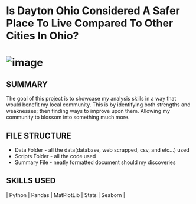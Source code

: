 # Is Dayton Ohio Considered A Safer Place To Live Compared To Other Cities In Ohio?
# ![image](https://github.com/Jeremiah-Byrd/Dayton-Crime-Stats-Analysis/assets/101752111/bdb7b10f-8f53-41d3-ab32-fba7978ce5f3)

## SUMMARY 
The goal of this project is to showcase my analysis skills in a way that would benefit my local community. This is by identifying both strengths and weaknesses; then finding ways to improve upon them. Allowing my community to blossom into something much more.

## FILE STRUCTURE 
- Data Folder - all the data(database, web scrapped, csv, and etc...) used
- Scripts Folder - all the code used
- Summary File - neatly formatted document should my discoveries

## SKILLS USED
| Python | Pandas | MatPlotLib | Stats | Seaborn |

